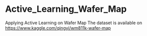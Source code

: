 # Active_Learning_Wafer_Map
Applying Active Learning on Wafer Map 
The dataset is available on https://www.kaggle.com/qingyi/wm811k-wafer-map
